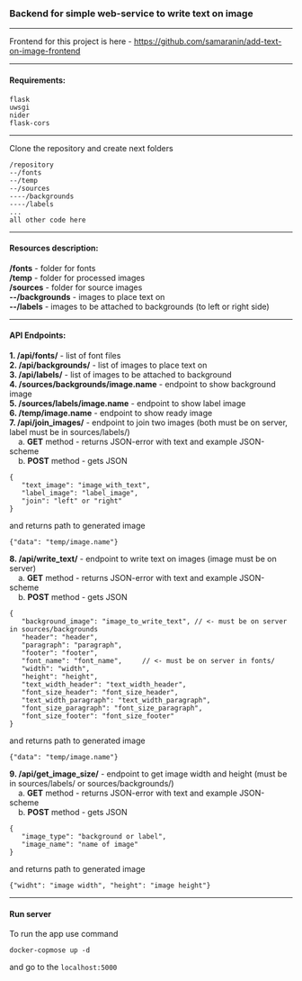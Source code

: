 ### Backend for simple web-service to write text on image     

---
Frontend for this project is here - https://github.com/samaranin/add-text-on-image-frontend   

_________________________________________________
#### Requirements:   

```
flask   
uwsgi   
nider   
flask-cors   
``` 
_________________________________________________
Clone the repository and create next folders   

```
/repository   
--/fonts   
--/temp   
--/sources   
----/backgrounds   
----/labels   
...   
all other code here   
```

_________________________________________
#### Resources description:   
__/fonts__ - folder for fonts   
__/temp__ - folder for processed images   
__/sources__ - folder for source images   
__--/backgrounds__ - images to place text on   
__--/labels__ - images to be attached to backgrounds (to left or right side)   

_________________________________________
#### API Endpoints:   
__1. /api/fonts/__ - list of font files   
__2. /api/backgrounds/__ - list of images to place text on   
__3. /api/labels/__ - list of images to be attached to background   
__4. /sources/backgrounds/image.name__ - endpoint to show background image   
__5. /sources/labels/image.name__ - endpoint to show label image   
__6. /temp/image.name__ - endpoint to show ready image   
__7. /api/join_images/__ - endpoint to join two images (both must be on server, label must be in sources/labels/)      
&nbsp;&nbsp;&nbsp;&nbsp;a. __GET__ method - returns JSON-error with text and example JSON-scheme   
&nbsp;&nbsp;&nbsp;&nbsp;b. __POST__ method - gets JSON   
   ```
   {
      "text_image": "image_with_text", 
      "label_image": "label_image", 
      "join": "left" or "right"
   }   
   ```
   and returns path to generated image   
   ```
   {"data": "temp/image.name"}
   ```   
__8. /api/write_text/__ - endpoint to write text on images (image must be on server)        
&nbsp;&nbsp;&nbsp;&nbsp;a. __GET__ method - returns JSON-error with text and example JSON-scheme      
&nbsp;&nbsp;&nbsp;&nbsp;b. __POST__ method - gets JSON   
   ```
   {
      "background_image": "image_to_write_text", // <- must be on server in sources/backgrounds   
      "header": "header",    
      "paragraph": "paragraph",    
      "footer": "footer",   
      "font_name": "font_name",     // <- must be on server in fonts/
      "width": "width",    
      "height": "height",    
      "text_width_header": "text_width_header",  
      "font_size_header": "font_size_header",    
      "text_width_paragraph": "text_width_paragraph",    
      "font_size_paragraph": "font_size_paragraph",    
      "font_size_footer": "font_size_footer"   
   }   
   ```
   and returns path to generated image   
   ```
   {"data": "temp/image.name"}
   ```   
__9. /api/get_image_size/__ - endpoint to get image width and height (must be in sources/labels/ or sources/backgrounds/)      
&nbsp;&nbsp;&nbsp;&nbsp;a. __GET__ method - returns JSON-error with text and example JSON-scheme   
&nbsp;&nbsp;&nbsp;&nbsp;b. __POST__ method - gets JSON   
   ```
   {
      "image_type": "background or label", 
      "image_name": "name of image"
   }   
   ```
   and returns path to generated image   
   ```
   {"widht": "image width", "height": "image height"}
   ```   
____________________________________________
#### Run server   

To run the app use command  

```
docker-copmose up -d
```

and go to the ``localhost:5000``